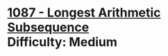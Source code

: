 # [1087 - Longest Arithmetic Subsequence](https://leetcode.com/problems/longest-arithmetic-subsequence/) </br> Difficulty: Medium